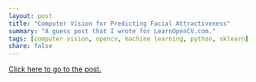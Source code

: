 ```yaml
---
layout: post
title: "Computer Vision for Predicting Facial Attractiveness"
summary: "A guess post that I wrote for LearnOpenCV.com."
tags: [computer vision, opencv, machine learning, python, sklearn]
share: false
---
```


[Click here to go to the post.](http://www.learnopencv.com/computer-vision-for-predicting-facial-attractiveness/)